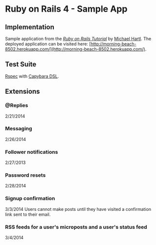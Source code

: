 # Ruby on Rails 4 - Sample App
## Implementation

Sample application from the [*Ruby on Rails Tutorial*](http://railstutorial.org/) by [Michael Hartl](http://michaelhartl.com).
The deployed application can be visited here: [http://morning-beach-8502.herokuapp.com/](http://morning-beach-8502.herokuapp.com/).

## Test Suite

[Rspec](https://github.com/rspec/rspec-rails) with [Capybara DSL](https://github.com/jnicklas/capybara). 

## Extensions

### @Replies
2/21/2014

### Messaging
2/26/2014

### Follower notifications
2/27/2013

### Password resets
2/28/2014

### Signup confirmation
3/3/2014 
Users cannot make posts until they have visited a confirmation link sent to their email.

### RSS feeds for a user's microposts and a user's status feed
3/4/2014
